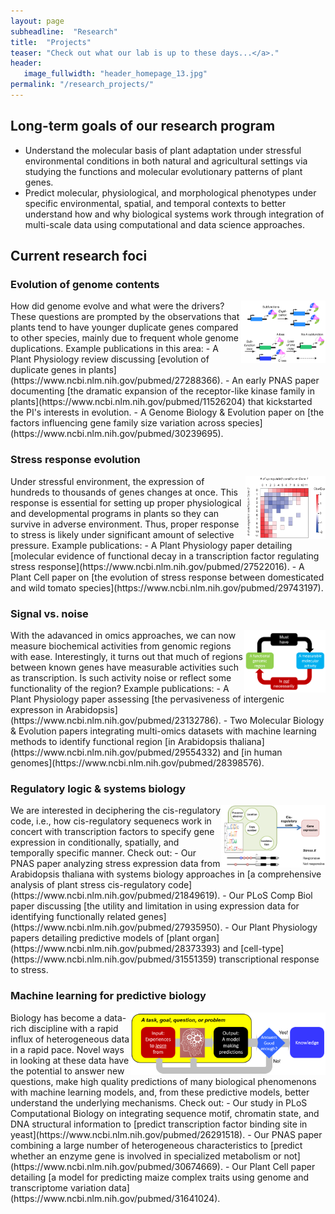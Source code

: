 ```yaml
---
layout: page
subheadline:  "Research"
title:  "Projects"
teaser: "Check out what our lab is up to these days...</a>."
header:
   image_fullwidth: "header_homepage_13.jpg"
permalink: "/research_projects/"
---
```


## Long-term goals of our research program
- Understand the molecular basis of plant adaptation under stressful environmental conditions in both natural and agricultural settings via studying the functions and molecular evolutionary patterns of plant genes.
- Predict molecular, physiological, and morphological phenotypes under specific environmental, spatial, and temporal contexts to better understand how and why biological systems work through integration of multi-scale data using computational and data science approaches.

## Current research foci

### Evolution of genome contents
<img src="../images/research/research_subfunction.png" align="right" height="100px"/> 
How did genome evolve and what were the drivers? These questions are prompted by the observations that plants tend to have younger duplicate genes compared to other species, mainly due to frequent whole genome duplications. Example publications in this area:
- A Plant Physiology review discussing [evolution of duplicate genes in plants](https://www.ncbi.nlm.nih.gov/pubmed/27288366).
- An early PNAS paper documenting [the dramatic expansion of the receptor-like kinase family in plants](https://www.ncbi.nlm.nih.gov/pubmed/11526204) that kickstarted the PI's interests in evolution.
- A Genome Biology & Evolution paper on [the factors influencing gene family size variation across species](https://www.ncbi.nlm.nih.gov/pubmed/30239695).

### Stress response evolution
<img align="right" height="100px" src="../images/research/research_expression_divergence.png"/> 
Under stressful environment, the expression of hundreds to thousands of genes changes at once. This response is essential for setting up proper physiological and developmental programs in plants so they can survive in adverse environment. Thus, proper response to stress is likely under significant amount of selective pressure. Example publications:
- A Plant Physiology paper detailing [molecular evidence of functional decay in a transcription factor regulating stress response](https://www.ncbi.nlm.nih.gov/pubmed/27522016).
- A Plant Cell paper on [the evolution of stress response between domesticated and wild tomato species](https://www.ncbi.nlm.nih.gov/pubmed/29743197).

### Signal vs. noise
<img align="right" height="100px"  src="../images/research/research_function_activity.png"/>
With the adavanced in omics approaches, we can now measure biochemical activities from genomic regions with ease. Interestingly, it turns out that much of regions between known genes have measurable activities such as transcription. Is such activity noise or reflect some functionality of the region? Example publications:
- A Plant Physiology paper assessing [the pervasiveness of intergenic expresson in Arabidopsis](https://www.ncbi.nlm.nih.gov/pubmed/23132786).
- Two Molecular Biology & Evolution papers integrating multi-omics datasets with machine learning methods to identify functional region [in Arabidopsis thaliana](https://www.ncbi.nlm.nih.gov/pubmed/29554332) and [in human genomes](https://www.ncbi.nlm.nih.gov/pubmed/28398576).

### Regulatory logic & systems biology
<img align="right" height="100px" src="../images/research/research_cisreg.png"/> 
We are interested in deciphering the cis-regulatory code, i.e., how cis-regulatory sequenecs work in concert with transcription factors to specify gene expression in conditionally, spatially, and temporally specific manner. Check out:
- Our PNAS paper analyzing stress expression data from Arabidopsis thaliana with systems biology approaches in [a comprehensive analysis of plant stress cis-regulatory code](https://www.ncbi.nlm.nih.gov/pubmed/21849619).
- Our PLoS Comp Biol paper discussing [the utility and limitation in using expression data for identifying functionally related genes](https://www.ncbi.nlm.nih.gov/pubmed/27935950).
- Our Plant Physiology papers detailing predictive models of [plant organ](https://www.ncbi.nlm.nih.gov/pubmed/28373393) and [cell-type](https://www.ncbi.nlm.nih.gov/pubmed/31551359) transcriptional response to stress.

### Machine learning for predictive biology
<img align="right" height="100px" src="../images/research/research_ml.png"/> 
Biology has become a data-rich discipline with a rapid influx of heterogeneous data in a rapid pace. Novel ways in looking at these data have the potential to answer new questions, make high quality predictions of many biological phenomenons with machine learning models, and, from these predictive models, better understand the underlying mechanisms. Check out:
- Our study in PLoS Computational Biology on integrating sequence motif, chromatin state, and DNA structural information to [predict transcription factor binding site in yeast](https://www.ncbi.nlm.nih.gov/pubmed/26291518).
- Our PNAS paper combining a large number of heterogeneous characteristics to [predict whether an enzyme gene is involved in specialized metabolism or not](https://www.ncbi.nlm.nih.gov/pubmed/30674669).
- Our Plant Cell paper detailing [a model for predicting maize complex traits using genome and transcriptome variation data](https://www.ncbi.nlm.nih.gov/pubmed/31641024).

